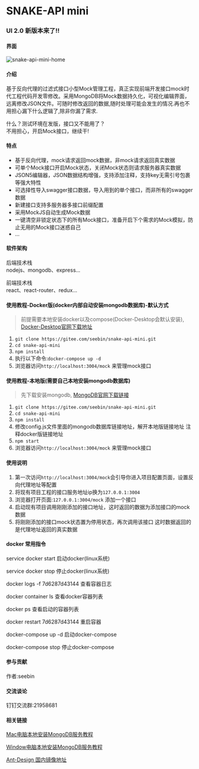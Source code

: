 # SNAKE-API mini

### UI 2.0 新版本来了!!

#### 界面

![snake-api-mini-home](http://qiniu.seebin.com/snake-api-home-tab.png)

#### 介绍

基于反向代理的过滤式接口小型Mock管理工程，真正实现前端开发接口mock时代工程代码开发零修改。采用MongoDB将Mock数据持久化，可视化编辑界面，远离修改JSON文件。可随时修改返回的数据,随时处理可能会发生的情况.再也不用担心漏下什么逻辑了,除非你漏了需求.

什么？测试环境在发版，接口又不能用了？  
不用担心，开启Mock接口，继续干!

#### 特点

+ 基于反向代理，mock请求返回mock数据，非mock请求返回真实数据
+ 可单个Mock接口开启Mock状态，关闭Mock状态则请求服务器真实数据
+ JSON5编辑器，JSON数据结构增强，支持添加注释，支持key无需引号包裹等强大特性
+ 可选择性导入swagger接口数据，导入用到的单个接口，而非所有的swagger数据
+ 新建接口支持多服务器多接口前缀配置
+ 采用MockJS自动生成Mock数据
+ 一键清空非锁定状态下的所有Mock接口，准备开启下个需求的Mock模拟，防止无用的Mock接口迷惑自己
+ ...

#### 软件架构

后端技术栈  
nodejs、mongodb、express...

前端技术栈  
react、react-router、redux...

#### 使用教程-Docker版(docker内部自动安装mongodb数据库)-默认方式

> 前提需要本地安装docker以及compose(Docker-Desktop会默认安装), [Docker-Desktop官网下载地址](https://www.docker.com/products/docker-desktop)

1. `git clone https://gitee.com/seebin/snake-api-mini.git`
2. `cd snake-api-mini`
3. `npm install`
4. 执行以下命令:`docker-compose up -d`
5. 浏览器访问`http://localhost:3004/mock` 来管理mock接口

#### 使用教程-本地版(需要自己本地安装mongodb数据库)

> 先下载安装mongodb, [MongoDB官网下载链接](https://www.mongodb.com/download-center/community)

1. `git clone https://gitee.com/seebin/snake-api-mini.git`
2. `cd snake-api-mini`
3. `npm install`
4. 修改config.js文件里面的mongodb数据库链接地址，解开本地版链接地址  注释docker版链接地址
5. `npm start`
6. 浏览器访问`http://localhost:3004/mock` 来管理mock接口

#### 使用说明

1. 第一次访问`http://localhost:3004/mock`会引导你进入项目配置页面，设置反向代理地址等配置
2. 将现有项目工程的接口服务地址ip换为`127.0.0.1:3004`
3. 浏览器打开页面:`127.0.0.1:3004/mock` 添加一个接口
4. 启动现有项目调用刚刚添加的接口地址，这时返回的数据为添加接口的mock数据
5. 将刚刚添加的接口mock状态置为停用状态，再次调用该接口 这时数据返回的是代理地址返回的真实数据

#### docker 常用指令

service docker start      启动docker(linux系统)

service docker stop      停止docker(linux系统)

 docker logs -f 7d6287d43144   查看容器日志

 docker container ls    查看docker容器列表

 docker ps              查看启动的容器列表

 docker restart 7d6287d43144      重启容器

 docker-compose up -d  启动docker-compose

 docker-compose stop   停止docker-compose

#### 参与贡献

作者:seebin

#### 交流谈论

钉钉交流群:21958681

#### 相关链接

[Mac电脑本地安装MongoDB服务教程](http://note.youdao.com/noteshare?id=ff4b17665bdab2022c67571b716c5be3)

[Window电脑本地安装MongoDB服务教程](http://note.youdao.com/noteshare?id=ae30a3d8b9ad2b8fdd81f2ae39834490)

[Ant-Design 国内镜像地址](https://ant-design.gitee.io/components/button-cn/)